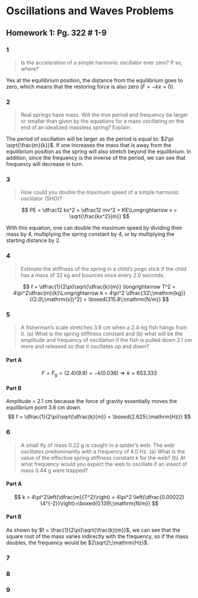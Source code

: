# Oscillations and Waves Problems

## Homework 1: Pg. 322 # 1-9

### 1

> Is the acceleration of a simple harmonic oscillator ever zero? If so, where?

Yes at the equilibrium position, the distance from the equilibrium goes to zero, which means that the restoring force is also zero ($F = -kx = 0$).

### 2

> Real springs have mass. Will the true period and frequency be larger or smaller than given by the equations for a mass oscillating on the end of an idealized massless spring? Explain.

The period of oscillation will be larger as the period is equal to: $2\pi \sqrt{\frac{m}{k}}$. If one increases the mass that is away from the equilibrium position as the spring will also stretch beyond the equilibrium. In addition, since the frequency is the inverse of the period, we can see that frequency will decrease in turn. 

### 3

> How could you double the maximum speed of a simple harmonic oscillator (SHO)?

$$
PE = \dfrac12 kx^2 = \dfrac12 mv^2 = KE\Longrightarrow v = \sqrt{\frac{kx^2}{m}}
$$

With this equation, one can double the maximum speed by dividing their mass by $4$, multiplying the spring constant by $4$, or by multiplying the starting distance by $2$.

### 4

> Estimate the stiffness of the spring in a child’s pogo stick if the child has a mass of 32 kg and bounces once every 2.0 seconds.

$$
f = \dfrac{1}{2\pi}\sqrt{\dfrac{k}{m}} \longrightarrow T^2 = 4\pi^2\dfrac{m}{k}\Longrightarrow k = 4\pi^2 \dfrac{32\;\mathrm{kg}}{(2.0\;\mathrm{s})^2} = \boxed{315.8\;\mathrm{N/m}}
$$

### 5

 >A fisherman’s scale stretches 3.6 cm when a 2.4-kg fish hangs from it. (a) What is the spring stiffness constant and (b) what will be the amplitude and frequency of oscillation if the fish is pulled down 2.1 cm more and released so that it oscillates up and down?

#### Part A

$$
F = F_g = (2.4)(9.8) = -k(0.036)\Longrightarrow k = 653.333 
$$

#### Part B

Amplitude = 2.1 cm because the force of gravity essentially moves the equilibrium point 3.6 cm down. 
$$
f = \dfrac{1}{2\pi}\sqrt{\dfrac{k}{m}} = \boxed{2.625\;\mathrm{Hz}}
$$

### 6

>  A small fly of mass 0.22 g is caught in a spider’s web. The web oscillates predominantly with a frequency of 4.0 Hz. (a) What is the value of the effective spring stiffness constant k for the web? (b) At what frequency would you expect the web to oscillate if an insect of mass 0.44 g were trapped?

#### Part A
$$
k = 4\pi^2\left(\dfrac{m}{T^2}\right) = 4\pi^2 \left(\dfrac{0.00022}{4^{-2}}\right)=\boxed{0.139\;\mathrm{N/m}}
$$

#### Part B

As shown by $f = \frac{1}{2\pi}\sqrt{\frac{k}{m}}$, we can see that the square root of the mass varies indirectly with the frequency, so if the mass doubles, the frequency would be $2\sqrt2\;\mathrm{Hz}$.

### 7

>  



### 8

>  



### 9

>  

